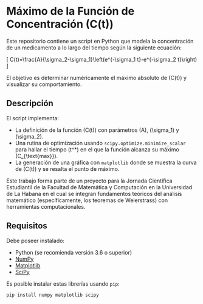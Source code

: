 # Máximo de la Función de Concentración \(C(t)\)

Este repositorio contiene un script en Python que modela la concentración de un medicamento a lo largo del tiempo según la siguiente ecuación:

\[
C(t)=\frac{A}{\sigma_2-\sigma_1}\left(e^{-\sigma_1 t}-e^{-\sigma_2 t}\right)
\]

El objetivo es determinar numéricamente el máximo absoluto de \(C(t)\) y visualizar su comportamiento.

## Descripción

El script implementa:
- La definición de la función \(C(t)\) con parámetros \(A\), \(\sigma_1\) y \(\sigma_2\).
- Una rutina de optimización usando `scipy.optimize.minimize_scalar` para hallar el tiempo \(t^*\) en el que la función alcanza su máximo \(C_{\text{max}}\).
- La generación de una gráfica con `matplotlib` donde se muestra la curva de \(C(t)\) y se resalta el punto de máximo.

Este trabajo forma parte de un proyecto para la Jornada Científica Estudiantil de la Facultad de Matemática y Computación en la Universidad de La Habana en el cual se integran fundamentos teóricos del análisis matemático (específicamente, los teoremas de Weierstrass) con herramientas computacionales.

## Requisitos

Debe poseer instalado:
- Python (se recomienda versión 3.6 o superior)
- [NumPy](https://numpy.org/)
- [Matplotlib](https://matplotlib.org/)
- [SciPy](https://www.scipy.org/)

Es posible instalar estas librerías usando `pip`:

```bash
pip install numpy matplotlib scipy
